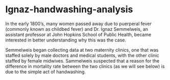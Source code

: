 # Ignaz-handwashing-analysis
In the early 1800’s, many women passed away due to puerperal fever (commonly known as childbed fever) and Dr. Ignaz Semmelweis, an assistant professor at John Hopkins 
School of Public Health, became interested in better understanding why this was the case.

Semmelweis began collecting data at two maternity clinics, one that was staffed solely by male doctors and medical students, with the other clinic staffed by female
midwives. Sammelweis suspected that a reason for the difference in mortality rate between the two clinics (as we will see below) is due to the simple act of 
handwashing.
